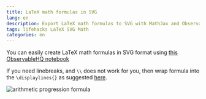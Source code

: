 ```yaml
---
title: LaTeX math formulas in SVG
lang: en
description: Export LaTeX math formulas to SVG with MathJax and ObservableHQ
tags: lifehacks LaTeX SVG Math
categories: en
---
```


You can easily create LaTeX math formulas in SVG format using [this ObservableHQ notebook][1]

If you need linebreaks, and `\\` does not work for you, then wrap formula into the `\displaylines{}` as suggested [here][2].

![arithmetic progression formula][3]



[1]: https://observablehq.com/@oberbichler/formulator
[2]: https://github.com/mathjax/MathJax/issues/2312
[3]: https://raw.githubusercontent.com/gist/a1ip/e76cb6c0e6d16370f4ebf7a8e650b434/raw/arithmetic-progression.svg
